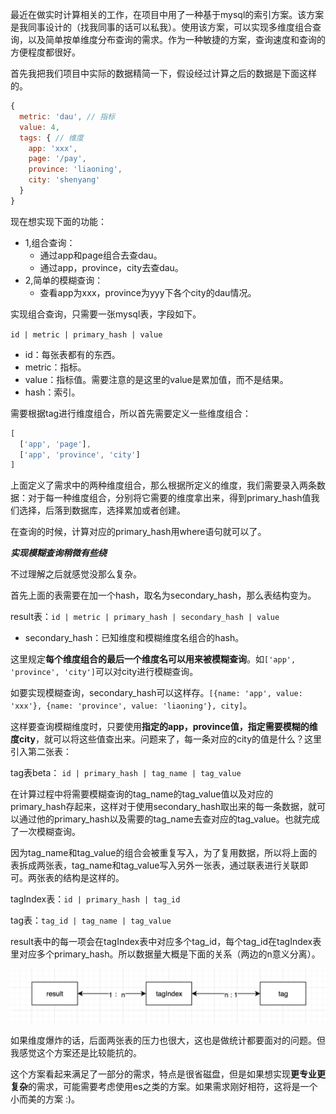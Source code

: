 最近在做实时计算相关的工作，在项目中用了一种基于mysql的索引方案。该方案是我同事设计的（找我同事的话可以私我）。使用该方案，可以实现多维度组合查询，以及简单按单维度分布查询的需求。作为一种敏捷的方案，查询速度和查询的方便程度都很好。

首先我把我们项目中实际的数据精简一下，假设经过计算之后的数据是下面这样的。

```js
{
  metric: 'dau', // 指标
  value: 4,
  tags: { // 维度
    app: 'xxx',
    page: '/pay',
    province: 'liaoning',
    city: 'shenyang'
  }
}
```
现在想实现下面的功能：
- 1,组合查询：
	- 通过app和page组合去查dau。
    - 通过app，province，city去查dau。
- 2,简单的模糊查询：
    - 查看app为xxx，province为yyy下各个city的dau情况。
    
实现组合查询，只需要一张mysql表，字段如下。

`id | metric | primary_hash | value`

- id：每张表都有的东西。
- metric：指标。
- value：指标值。需要注意的是这里的value是累加值，而不是结果。
- hash：索引。

需要根据tag进行维度组合，所以首先需要定义一些维度组合：

```js
[
  ['app', 'page'],
  ['app', 'province', 'city']
]
```
上面定义了需求中的两种维度组合，那么根据所定义的维度，我们需要录入两条数据：对于每一种维度组合，分别将它需要的维度拿出来，得到primary_hash值我们选择，后落到数据库，选择累加或者创建。

在查询的时候，计算对应的primary_hash用where语句就可以了。

***实现模糊查询稍微有些绕***

不过理解之后就感觉没那么复杂。

首先上面的表需要在加一个hash，取名为secondary_hash，那么表结构变为。

result表：`id | metric | primary_hash | secondary_hash | value`

- secondary_hash：已知维度和模糊维度名组合的hash。

这里规定**每个维度组合的最后一个维度名可以用来被模糊查询**。如`['app', 'province', 'city']`可以对city进行模糊查询。

如要实现模糊查询，secondary_hash可以这样存。`[{name: 'app', value: 'xxx'}, {name: 'province', value: 'liaoning'}, city]`。

这样要查询模糊维度时，只要使用**指定的app，province值，指定需要模糊的维度city**，就可以将这些值查出来。问题来了，每一条对应的city的值是什么？这里引入第二张表：

tag表beta： `id | primary_hash | tag_name | tag_value`

在计算过程中将需要模糊查询的tag_name的tag_value值以及对应的primary_hash存起来，这样对于使用secondary_hash取出来的每一条数据，就可以通过他的primary_hash以及需要的tag_name去查对应的tag_value。也就完成了一次模糊查询。

因为tag_name和tag_value的组合会被重复写入，为了复用数据，所以将上面的表拆成两张表，tag_name和tag_value写入另外一张表，通过联表进行关联即可。两张表的结构是这样的。

tagIndex表：`id | primary_hash | tag_id`

tag表：`tag_id | tag_name | tag_value`

result表中的每一项会在tagIndex表中对应多个tag_id，每个tag_id在tagIndex表里对应多个primary_hash。所以数据量大概是下面的关系（两边的n意义分离）。

![](/images/1498839611hz.png)

如果维度爆炸的话，后面两张表的压力也很大，这也是做统计都要面对的问题。但我感觉这个方案还是比较能抗的。

这个方案看起来满足了一部分的需求，特点是很省磁盘，但是如果想实现**更专业更复杂**的需求，可能需要考虑使用es之类的方案。如果需求刚好相符，这将是一个小而美的方案 :)。